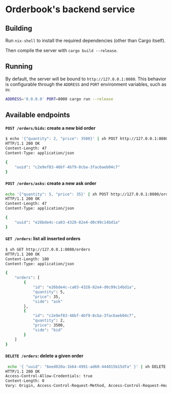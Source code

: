 # Orderbook's backend service

## Building

Run `nix-shell` to install the required dependencies (other than Cargo itself).

Then compile the server with `cargo build --release`.

## Running

By default, the server will be bound to `http://127.0.0.1:8080`.
This behavior is configurable through the `ADDRESS` and `PORT` environment variables, such as in:

```bash
ADDRESS='0.0.0.0' PORT=8000 cargo run --release
```

## Available endpoints

#### `POST /orders/bids`: create a new bid order

```bash
$ echo '{"quantity": 2, "price": 3500}' | xh POST http://127.0.0.1:8080/orders/bids 
HTTP/1.1 200 OK
Content-Length: 47
Content-Type: application/json

{
    "uuid": "c2e9ef83-46bf-4bf9-8cba-3fac6aeb04c7"
}
```

#### `POST /orders/asks`: create a new ask order

```bash
echo '{"quantity": 5, "price": 35}' | xh POST http://127.0.0.1:8080/orders/asks
HTTP/1.1 200 OK
Content-Length: 47
Content-Type: application/json

{
    "uuid": "e26bde4c-ca03-4328-82e4-d0c99c14bd1a"
}
```

#### `GET /orders`: list all inserted orders

```bash
$ xh GET http://127.0.0.1:8080/orders
HTTP/1.1 200 OK
Content-Length: 180
Content-Type: application/json

{
    "orders": [
        {
            "id": "e26bde4c-ca03-4328-82e4-d0c99c14bd1a",
            "quantity": 5,
            "price": 35,
            "side": "ask"
        },
        {
            "id": "c2e9ef83-46bf-4bf9-8cba-3fac6aeb04c7",
            "quantity": 2,
            "price": 3500,
            "side": "bid"
        }
    ]
}
```

#### `DELETE /orders`: delete a given order

```bash
 echo '{ "uuid": "6eed020a-1b64-4991-ad60-444015b15dfa" }' | xh DELETE http://127.0.0.1:8080/orders
HTTP/1.1 200 OK
Access-Control-Allow-Credentials: true
Content-Length: 0
Vary: Origin, Access-Control-Request-Method, Access-Control-Request-Headers
```
